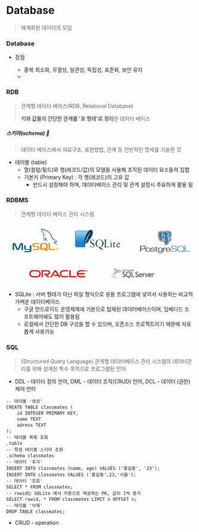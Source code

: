 # Database

> 체계화된 데이터의 모임

### Database

- 장점

  - 중복 최소화, 무결성, 일관성, 독립성, 표준화, 보안 유지
  - 

  

### RDB

> 관계형 데이터 베이스(RDB, Relational Database)
>
> **키와 값들의 간단한 관계를 '표 형태'로 정리**한 데이터 베이스

##### 스키마(schema) 🤔

>  데이터 베이스에서 자료구조, 표현방법, 관계 등 전반적인 명세를 기술한 것

- 테이블 (table)
  - 열(컬럼/필드)와 행(레코드/값)의 모델을 사용해 조직된 데이터 요소들의 집합
  - 기본키 (Primary Key) : 각 행(레코드)의 고유 값
    - 반드시 설정해야 하며, 데이터베이스 관리 및 관계 설정시 주요하게 활용 됨

### RDBMS

> 관계형 데이터 베이스 관리 시스템

![image-20220816102747687](데이터베이스.assets/image-20220816102747687.png)

- SQLite : 
  서버 형태가 아닌 파일 형식으로 응용 프로그램에 넣어서 사용하는 비교적 가벼운 데이터베이스
  - 구글 안드로이드 운영체제에 기본으로 탑재된 데이터베이스이며, 임베디드 소프트웨어에도 많이 활용됨
  - 로컬에서 간단한 DB 구성을 할 수 있으며, 오픈소스 프로젝트이기 때문에 자유롭게 사용가능

### SQL

> (Structured Query Language) 관계형 데이터베이스 관리 시스템의 데이터관리를 위해 설계된 특수 목적으로 프로그램된 언어

- DDL - 데이터 정의 언어, DML - 데이터 조작(CRUD) 언어, DCL - 데이터 (권한)제어 언어

```sqlite
-- 테이블 '생성'
CREATE TABLE classmates (
	id INTEGER PRIMARY KEY,
    name TEXT
    adress TEXT
);
-- 테이블 목록 조회
.table
-- 특정 테이블 스키마 조회
.schema classmates
-- 데이터 '추가'
INSERT INTO classmates (name, age) VALUES ('홍길동', '23');
INSERT INTO classmates VALUES ('홍길동',23,'서울');
-- 데이터 '조회'
SELECT * FROM classmates;
-- rowid는 SQLite 에서 자동으로 제공하는 PK, 값이 1씩 증가
SELECT rowid, * FROM classmates LIMIT n OFFSET n;
-- 테이블 '삭제'
DROP TABLE classmates;
```

- CRUD - operation

  
